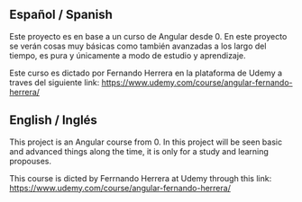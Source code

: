 ## Español / Spanish

Este proyecto es en base a un curso de Angular desde 0.
En este proyecto se verán cosas muy básicas como también avanzadas a los largo del tiempo, es pura y únicamente a modo de estudio y aprendizaje.

Este curso es dictado por Fernando Herrera en la plataforma de Udemy
a traves del siguiente link: https://www.udemy.com/course/angular-fernando-herrera/

## English / Inglés

This project is an Angular course from 0.
In this project will be seen basic and advanced things along the time, it is only for a study and learning propouses.

This course is dicted by Ferrnando Herrera at Udemy through this link: https://www.udemy.com/course/angular-fernando-herrera/
